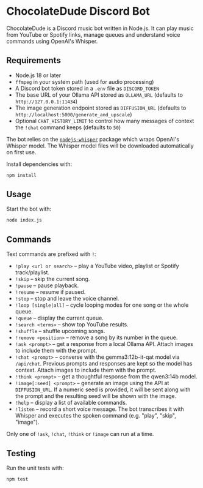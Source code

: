 # ChocolateDude Discord Bot

ChocolateDude is a Discord music bot written in Node.js. It can play music from YouTube or Spotify links, manage queues and understand voice commands using OpenAI's Whisper.

## Requirements

- Node.js 18 or later
- `ffmpeg` in your system path (used for audio processing)
- A Discord bot token stored in a `.env` file as `DISCORD_TOKEN`
- The base URL of your Ollama API stored as `OLLAMA_URL` (defaults to
  `http://127.0.0.1:11434`)
- The image generation endpoint stored as `DIFFUSION_URL` (defaults to
  `http://localhost:5000/generate_and_upscale`)
- Optional `CHAT_HISTORY_LIMIT` to control how many messages of context the `!chat` command keeps (defaults to `50`)

The bot relies on the [`nodejs-whisper`](https://www.npmjs.com/package/nodejs-whisper) package which wraps OpenAI's Whisper model. The Whisper model files will be downloaded automatically on first use.

Install dependencies with:

```bash
npm install
```

## Usage

Start the bot with:

```bash
node index.js
```

## Commands

Text commands are prefixed with `!`:

- `!play <url or search>` – play a YouTube video, playlist or Spotify track/playlist.
- `!skip` – skip the current song.
- `!pause` – pause playback.
- `!resume` – resume if paused.
- `!stop` – stop and leave the voice channel.
- `!loop [single|all]` – cycle looping modes for one song or the whole queue.
- `!queue` – display the current queue.
- `!search <terms>` – show top YouTube results.
- `!shuffle` – shuffle upcoming songs.
- `!remove <position>` – remove a song by its number in the queue.
- `!ask <prompt>` – get a response from a local Ollama API. Attach images to include them with the prompt.
- `!chat <prompt>` – converse with the gemma3:12b-it-qat model via `/api/chat`. Previous prompts and responses are kept so the model has context. Attach images to include them with the prompt.
- `!think <prompt>` – get a thoughtful response from the qwen3:14b model.
- `!image[:seed] <prompt>` – generate an image using the API at `DIFFUSION_URL`. If a numeric seed is provided, it will be sent along with the prompt and the resulting seed will be shown with the image.
- `!help` – display a list of available commands.
- `!listen` – record a short voice message. The bot transcribes it with Whisper and executes the spoken command (e.g. "play", "skip", "image").

Only one of `!ask`, `!chat`, `!think` or `!image` can run at a time.

## Testing

Run the unit tests with:

```bash
npm test
```


